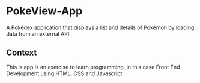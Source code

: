 # PokeView-App

A Pokédex application that displays a list and details of Pokémon by loading data from an external API.

## Context

This is app is an exercise to learn programming, in this case Front End  Development using HTML, CSS and Javascript.
